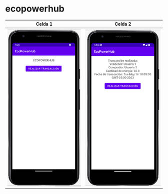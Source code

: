 # ecopowerhub
| Celda 1 | Celda 2 |
|---------|---------|
| ![Texto alternativo 1](img/6.png) | ![Texto alternativo 2](img/7.png) |

